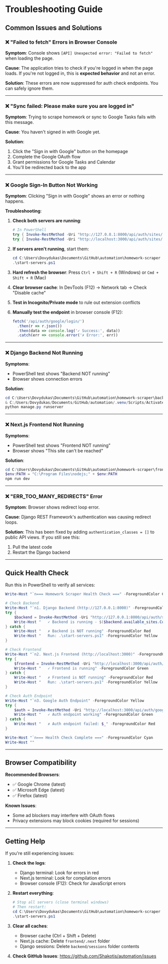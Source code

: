 # Troubleshooting Guide

## Common Issues and Solutions

### ❌ "Failed to fetch" Errors in Browser Console

**Symptom**: Console shows `[API] Unexpected error: "Failed to fetch"` when loading the page.

**Cause**: The application tries to check if you're logged in when the page loads. If you're not logged in, this is **expected behavior** and not an error.

**Solution**: These errors are now suppressed for auth check endpoints. You can safely ignore them.

---

### ❌ "Sync failed: Please make sure you are logged in"

**Symptom**: Trying to scrape homework or sync to Google Tasks fails with this message.

**Cause**: You haven't signed in with Google yet.

**Solution**: 
1. Click the "Sign in with Google" button on the homepage
2. Complete the Google OAuth flow
3. Grant permissions for Google Tasks and Calendar
4. You'll be redirected back to the app

---

### ❌ Google Sign-In Button Not Working

**Symptom**: Clicking "Sign in with Google" shows an error or nothing happens.

**Troubleshooting**:

1. **Check both servers are running**:
   ```powershell
   # In PowerShell
   try { Invoke-RestMethod -Uri "http://127.0.0.1:8000/api/auth/sites/" } catch { "Backend NOT running" }
   try { Invoke-RestMethod -Uri "http://localhost:3000/api/auth/sites/" } catch { "Frontend NOT running" }
   ```

2. **If servers aren't running**, start them:
   ```powershell
   cd C:\Users\Dovydukas\Documents\GitHub\automation\homework-scraper
   .\start-servers.ps1
   ```

3. **Hard refresh the browser**: Press `Ctrl + Shift + R` (Windows) or `Cmd + Shift + R` (Mac)

4. **Clear browser cache**: In DevTools (F12) → Network tab → Check "Disable cache"

5. **Test in Incognito/Private mode** to rule out extension conflicts

6. **Manually test the endpoint** in browser console (F12):
   ```javascript
   fetch('/api/auth/google/login/')
     .then(r => r.json())
     .then(data => console.log('✓ Success:', data))
     .catch(err => console.error('✗ Error:', err))
   ```

---

### ❌ Django Backend Not Running

**Symptoms**:
- PowerShell test shows "Backend NOT running"
- Browser shows connection errors

**Solution**:
```powershell
cd C:\Users\Dovydukas\Documents\GitHub\automation\homework-scraper\backend
& C:/Users/Dovydukas/Documents/GitHub/automation/.venv/Scripts/Activate.ps1
python manage.py runserver
```

---

### ❌ Next.js Frontend Not Running

**Symptoms**:
- PowerShell test shows "Frontend NOT running"  
- Browser shows "This site can't be reached"

**Solution**:
```powershell
cd C:\Users\Dovydukas\Documents\GitHub\automation\homework-scraper\frontend
$env:PATH = "C:\Program Files\nodejs;" + $env:PATH
npm run dev
```

---

### ❌ "ERR_TOO_MANY_REDIRECTS" Error

**Symptom**: Browser shows redirect loop error.

**Cause**: Django REST Framework's authentication was causing redirect loops.

**Solution**: This has been fixed by adding `authentication_classes = []` to public API views. If you still see this:
1. Pull the latest code
2. Restart the Django backend

---

## Quick Health Check

Run this in PowerShell to verify all services:

```powershell
Write-Host "`n=== Homework Scraper Health Check ===" -ForegroundColor Cyan

# Check Backend
Write-Host "`n1. Django Backend (http://127.0.0.1:8000)" -ForegroundColor Yellow
try {
    $backend = Invoke-RestMethod -Uri "http://127.0.0.1:8000/api/auth/sites/" -ErrorAction Stop
    Write-Host "   ✓ Backend is running - $($backend.available_sites.Count) sites available" -ForegroundColor Green
} catch {
    Write-Host "   ✗ Backend is NOT running" -ForegroundColor Red
    Write-Host "   Run: .\start-servers.ps1" -ForegroundColor Yellow
}

# Check Frontend
Write-Host "`n2. Next.js Frontend (http://localhost:3000)" -ForegroundColor Yellow
try {
    $frontend = Invoke-RestMethod -Uri "http://localhost:3000/api/auth/sites/" -ErrorAction Stop
    Write-Host "   ✓ Frontend is running" -ForegroundColor Green
} catch {
    Write-Host "   ✗ Frontend is NOT running" -ForegroundColor Red
    Write-Host "   Run: .\start-servers.ps1" -ForegroundColor Yellow
}

# Check Auth Endpoint
Write-Host "`n3. Google Auth Endpoint" -ForegroundColor Yellow
try {
    $auth = Invoke-RestMethod -Uri "http://localhost:3000/api/auth/google/login/" -ErrorAction Stop
    Write-Host "   ✓ Auth endpoint working" -ForegroundColor Green
} catch {
    Write-Host "   ✗ Auth endpoint failed: $_" -ForegroundColor Red
}

Write-Host "`n=== Health Check Complete ===" -ForegroundColor Cyan
Write-Host ""
```

---

## Browser Compatibility

**Recommended Browsers**:
- ✅ Google Chrome (latest)
- ✅ Microsoft Edge (latest)
- ✅ Firefox (latest)

**Known Issues**:
- Some ad blockers may interfere with OAuth flows
- Privacy extensions may block cookies (required for sessions)

---

## Getting Help

If you're still experiencing issues:

1. **Check the logs**:
   - Django terminal: Look for errors in red
   - Next.js terminal: Look for compilation errors
   - Browser console (F12): Check for JavaScript errors

2. **Restart everything**:
   ```powershell
   # Stop all servers (close terminal windows)
   # Then restart:
   cd C:\Users\Dovydukas\Documents\GitHub\automation\homework-scraper
   .\start-servers.ps1
   ```

3. **Clear all caches**:
   - Browser cache (Ctrl + Shift + Delete)
   - Next.js cache: Delete `frontend/.next` folder
   - Django sessions: Delete `backend/sessions` folder contents

4. **Check GitHub Issues**: https://github.com/Shakotis/automation/issues
